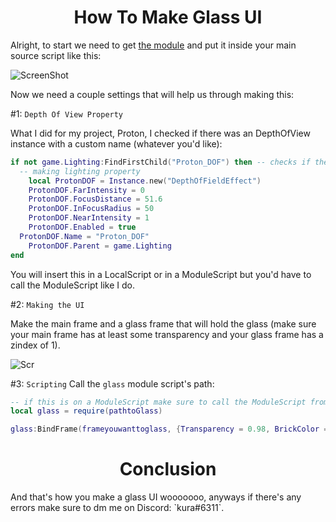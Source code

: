 <h1 align="center">How To Make Glass UI</h1>

Alright, to start we need to get [the module](https://github.com/kuraise/UI-Tuts/blob/main/glass.lua) and put it inside your main source script like this:

![ScreenShot](https://cdn.upload.systems/uploads/TGFvgmUl.png)


Now we need a couple settings that will help us through making this:

#1: `Depth Of View Property`

What I did for my project, Proton, I checked if there was an DepthOfView instance with a custom name (whatever you'd like):
```lua
if not game.Lighting:FindFirstChild("Proton_DOF") then -- checks if there's already my own lighting property
  -- making lighting property
	local ProtonDOF = Instance.new("DepthOfFieldEffect")
	ProtonDOF.FarIntensity = 0
	ProtonDOF.FocusDistance = 51.6
	ProtonDOF.InFocusRadius = 50
	ProtonDOF.NearIntensity = 1
	ProtonDOF.Enabled = true
  ProtonDOF.Name = "Proton_DOF"
	ProtonDOF.Parent = game.Lighting
end
```
You will insert this in a LocalScript or in a ModuleScript but you'd have to call the ModuleScript like I do.

#2: `Making the UI`

Make the main frame and a glass frame that will hold the glass (make sure your main frame has at least some transparency and your glass frame has a zindex of 1).

![Scr](https://cdn.upload.systems/uploads/CfgWFqwB.png)

#3: `Scripting`
Call the `glass` module script's path:
```lua
-- if this is on a ModuleScript make sure to call the ModuleScript from a LocalScript
local glass = require(pathtoGlass)

glass:BindFrame(frameyouwanttoglass, {Transparency = 0.98, BrickColor = BrickColor.new("Institutional white")}
```

<h1 align="center">Conclusion</h1>
And that's how you make a glass UI wooooooo, anyways if there's any errors make sure to dm me on Discord: `kura#6311`.
